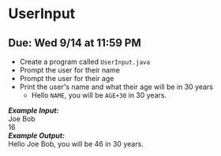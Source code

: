 # UserInput

## Due: Wed 9/14 at 11:59 PM

- Create a program called `UserInput.java`
- Prompt the user for their name
- Prompt the user for their age
- Print the user's name and what their age will be in 30 years
  - Hello `NAME`, you will be `AGE+30` in 30 years.

***Example Input:***\
Joe Bob\
16\
***Example Output:***\
Hello Joe Bob, you will be 46 in 30 years.
